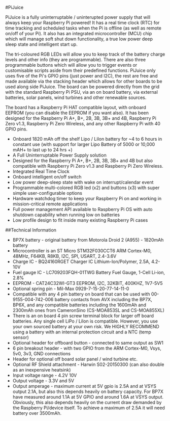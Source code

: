<!--
---
name: PiJuice
class: board
type: power,rtc
formfactor: HAT
manufacturer: Pi Supply
description: PiJuice uninterruptible power supply for the Raspberry Pi.
url: https://uk.pi-supply.com/products/pijuice-standard
github: https://github.com/PiSupply/PiJuice
buy: https://uk.pi-supply.com
image: 'pijuice-hat.png'
pincount: 40
eeprom: yes
power:
  '1':
  '2':
  '4':
  '17':
ground:
  '6':
  '9':
  '14':
  '20':
  '25':
  '30':
  '34':
  '39':
pin:
  '3':
    mode: i2c
  '5':
    mode: i2c
i2c:
  '0x14':
    name: Control
    device: STM32F030CCT6
-->
#PiJuice

PiJuice is a fully uninterruptable / uninterupted power supply that will always keep your Raspberry Pi powered! It has a real time clock (RTC) for time tracking and scheduled tasks when the Pi is offline (as well as remote on/off of your Pi). It also has an integrated microcontroller (MCU) chip which will manage soft shut down functionality, a true low power deep sleep state and intelligent start up.

The tri-coloured RGB LEDs will allow you to keep track of the battery charge levels and other info (they are programmable). There are also three programmable buttons which will allow you to trigger events or customisable scripts aside from their predefined functions. PiJuice only uses five of the Pi's GPIO pins (just power and I2C), the rest are free and made available via the stacking header which allows for other boards to be used along side PiJuice. The board can be powered directly from the grid with the standard Raspberry Pi PSU, via an on board battery, via external batteries, solar panels, wind turbines and other renewable sources.

The board has a Raspberry Pi HAT compatible layout, with onboard EEPROM (you can disable the EEPROM if you want also). It has been designed for the Raspberry Pi A+, B+, 2B, 3B, 3B+ and 4B, Raspberry Pi Zero v1.3, Raspberry Pi Zero Wireless, and any other Raspberry Pi with 40 GPIO pins.

* Onboard 1820 mAh off the shelf Lipo / LiIon battery for ~4 to 6 hours in constant use (with support for larger Lipo Battery of 5000 or 10,000 mAH+ to last up to 24 hrs +)
* A Full Uninterruptable Power Supply solution
* Designed for the Raspberry Pi A+, B+, 2B, 3B, 3B+ and 4B but also compatible with Raspberry Pi Zero v1.3 and Raspberry Pi Zero Wireless.
* Integrated Real Time Clock
* Onboard intelligent on/off switch
* Low power deep-sleep state with wake on interrupt/calendar event
* Programmable multi-colored RGB led (x2) and buttons (x3) with super simple user-configurable options
* Hardware watchdog timer to keep your Raspberry Pi on and working in mission-critical remote applications
* Full power management API available to Raspberry Pi OS with auto shutdown capability when running low on batteries
* Low profile design to fit inside many existing Raspberry Pi cases

##Technical Information

* BP7X battery - original battery from Motorola Droid 2 (A955) - 1820mAh battery
* Microcontroller is an ST Micro STM32F030CCT6 ARM Cortex-M0, 48MHz, F64KB, R8KB, I2C, SPI, USART, 2.4-3.6V
* Charge IC - BQ24160RGET Charger IC Lithium-Ion/Polymer, 2.5A, 4.2-10V
* Fuel gauge IC - LC709203FQH-01TWG Battery Fuel Gauge, 1-Cell Li-ion, 2.8%
* EEPROM - CAT24C32WI-GT3 EEPROM, I2C, 32KBIT, 400KHZ, 1V7-5V5
* Optional spring pin - Mil-Max 0929-7-15-20-77-14-11-0
* Compatible with any 4 pin battery on board that can be used with 00-9155-004-742-006 battery contacts from AVX including the BP7X, BP6X, and any compatible batteries including the 1600mAh and 2300mAh ones from CameronSino (CS-MOA853SL and CS-MOA855XL)
* There is an on board 4 pin screw terminal block for larger off board batteries. Any single cell LiPo / LiIon is compatible. However, you use your own sourced battery at your own risk. We HIGHLY RECOMMEND using a battery with an internal protection circuit and a NTC (temp sensor)
* Optional header for offboard button - connected to same output as SW1
* 6 pin breakout header - with two GPIO from the ARM Cortex-M0, Vsys, 5v0, 3v3, GND connections
* Header for optional off board solar panel / wind turbine etc.
* Optional RF Shield attachment - Harwin S02-20150300 (can also double as an inexpensive heatsink)
* Input voltage range - 4.2V 10V
* Output voltage - 3.3V and 5V
* Output amperage - maximum current at 5V gpio is 2.5A and at VSYS output 2.1A, but also this depends heavily on battery capacity. For BP7X have measured around 1.1A at 5V GPIO and around 1.6A at VSYS output. Obviously, this also depends heavily on the current draw demanded by the Raspberry Pi/device itself. To achieve a maximum of 2.5A it will need battery over 3500mAh.

